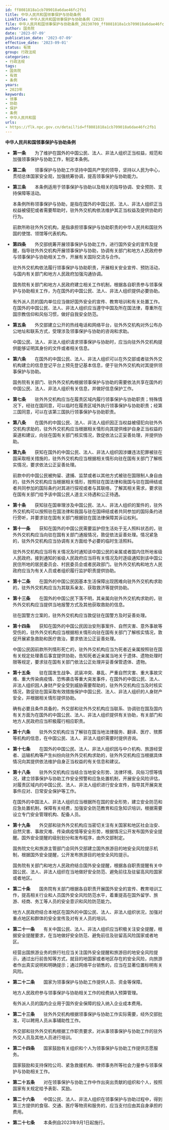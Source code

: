 ```yaml
---
id: ff8081818a1cb709018a6dae46fc2fb1
title: 中华人民共和国领事保护与协助条例
LinkTitle: 中华人民共和国领事保护与协助条例（2023）
file: 中华人民共和国领事保护与协助条例_20230709_ff8081818a1cb709018a6dae46fc2fb1.docx
author: 国务院
date: '2023-07-09'
publication_date: '2023-07-09'
effective_date: '2023-09-01'
status: 有效
group: 行政法规
categories:
- 行政法规
tags:
- 国务院
- 有效
- 条例
years:
- 2023年
keywords:
- 领事
- 协助
- 保护
- 条例
- 中华人民共和国
urls:
- https://flk.npc.gov.cn/detail?id=ff8081818a1cb709018a6dae46fc2fb1
---
```


**中华人民共和国领事保护与协助条例**

- **第一条**　　为了维护在国外的中国公民、法人、非法人组织正当权益，规范和加强领事保护与协助工作，制定本条例。

- **第二条**　　领事保护与协助工作坚持中国共产党的领导，坚持以人民为中心，贯彻总体国家安全观，加强统筹协调，提高领事保护与协助能力。

- **第三条**　　本条例适用于领事保护与协助以及相关的指导协调、安全预防、支持保障等活动。

  本条例所称领事保护与协助，是指在国外的中国公民、法人、非法人组织正当权益被侵犯或者需要帮助时，驻外外交机构依法维护其正当权益及提供协助的行为。

  前款所称驻外外交机构，是指承担领事保护与协助职责的中华人民共和国驻外国的使馆、领馆等代表机构。

- **第四条**　　外交部统筹开展领事保护与协助工作，进行国外安全的宣传及提醒，指导驻外外交机构开展领事保护与协助，协调有关部门和地方人民政府参与领事保护与协助相关工作，开展有关国际交流与合作。

  驻外外交机构依法履行领事保护与协助职责，开展相关安全宣传、预防活动，与国内有关部门和地方人民政府加强沟通协调。

  国务院有关部门和地方人民政府建立相关工作机制，根据各自职责参与领事保护与协助相关工作，为在国外的中国公民、法人、非法人组织提供必要协助。

  有外派人员的国内单位应当做好国外安全的宣传、教育培训和有关处置工作。在国外的中国公民、法人、非法人组织应当遵守中国及所在国法律，尊重所在国宗教信仰和风俗习惯，做好自我安全防范。

- **第五条**　　外交部建立公开的热线电话和网络平台，驻外外交机构对外公布办公地址和联系方式，受理涉及领事保护与协助的咨询和求助。

  中国公民、法人、非法人组织请求领事保护与协助时，应当向驻外外交机构提供能够证明其身份的文件或者相关信息。

- **第六条**　　在国外的中国公民、法人、非法人组织可以在外交部或者驻外外交机构建立的信息登记平台上预先登记基本信息，便于驻外外交机构对其提供领事保护与协助。

  国务院有关部门、驻外外交机构根据领事保护与协助的需要依法共享在国外的中国公民、法人、非法人组织有关信息，并做好信息保护工作。

- **第七条**　　驻外外交机构应当在履责区域内履行领事保护与协助职责；特殊情况下，经驻在国同意，可以临时在履责区域外执行领事保护与协助职责；经第三国同意，可以在该第三国执行领事保护与协助职责。

- **第八条**　　在国外的中国公民、法人、非法人组织因正当权益被侵犯向驻外外交机构求助的，驻外外交机构应当根据相关情形向其提供维护自身正当权益的渠道和建议，向驻在国有关部门核实情况，敦促依法公正妥善处理，并提供协助。

- **第九条**　　获知在国外的中国公民、法人、非法人组织因涉嫌违法犯罪被驻在国采取相关措施的，驻外外交机构应当根据相关情形向驻在国有关部门了解核实情况，要求依法公正妥善处理。

  前款中的中国公民被拘留、逮捕、监禁或者以其他方式被驻在国限制人身自由的，驻外外交机构应当根据相关情形，按照驻在国法律和我国与驻在国缔结或者共同参加的国际条约对其进行探视或者与其联络，了解其相关需求，要求驻在国有关部门给予该中国公民人道主义待遇和公正待遇。

- **第十条**　　获知驻在国审理涉及中国公民、法人、非法人组织的案件的，驻外外交机构可以按照驻在国法律和我国与驻在国缔结或者共同参加的国际条约进行旁听，并要求驻在国有关部门根据驻在国法律保障其诉讼权利。

- **第十一条**　　获知在国外的中国公民需要监护但生活处于无人照料状态的，驻外外交机构应当向驻在国有关部门通报情况，敦促依法妥善处理。情况紧急的，驻外外交机构应当协调有关方面给予必要的临时生活照料。

  驻外外交机构应当将有关情况及时通知该中国公民的亲属或者国内住所地省级人民政府。接到通知的省级人民政府应当将有关情况及时逐级通知到该中国公民住所地的居民委员会、村民委员会或者民政部门。驻外外交机构和地方人民政府应当为有关人员或者组织履行监护职责提供协助。

- **第十二条**　　在国外的中国公民因基本生活保障出现困难向驻外外交机构求助的，驻外外交机构应当为其联系亲友、获取救济等提供协助。

- **第十三条**　　在国外的中国公民下落不明，其亲属向驻外外交机构求助的，驻外外交机构应当提供当地报警方式及其他获取救助的信息。

  驻在国警方立案的，驻外外交机构应当敦促驻在国警方及时妥善处理。

- **第十四条**　　获知在国外的中国公民因治安刑事案件、自然灾害、意外事故等受伤的，驻外外交机构应当根据相关情形向驻在国有关部门了解核实情况，敦促开展紧急救助和医疗救治，要求依法公正妥善处理。

  中国公民因前款所列情形死亡的，驻外外交机构应当为死者近亲属按照驻在国有关规定处理善后事宜提供协助，告知死者近亲属当地关于遗体、遗物处理时限等规定，要求驻在国有关部门依法公正处理并妥善保管遗体、遗物。

- **第十五条**　　驻在国发生战争、武装冲突、暴乱、严重自然灾害、重大事故灾难、重大传染病疫情、恐怖袭击等重大突发事件，在国外的中国公民、法人、非法人组织因人身财产安全受到威胁需要帮助的，驻外外交机构应当及时核实情况，敦促驻在国采取有效措施保护中国公民、法人、非法人组织的人身财产安全，并根据相关情形提供协助。

  确有必要且条件具备的，外交部和驻外外交机构应当联系、协调驻在国及国内有关方面为在国外的中国公民、法人、非法人组织提供有关协助，有关部门和地方人民政府应当积极履行相应职责。

- **第十六条**　　驻外外交机构应当了解驻在国当地法律服务、翻译、医疗、殡葬等机构的信息，在中国公民、法人、非法人组织需要时提供咨询。

- **第十七条**　　在国外的中国公民、法人、非法人组织因与中介机构、旅游经营者、运输机构等产生纠纷向驻外外交机构求助的，驻外外交机构应当根据具体情况向其提供依法维护自身正当权益的有关信息和建议。

- **第十八条**　　驻外外交机构应当结合当地安全形势、法律环境、风俗习惯等情况，建立领事保护与协助工作安全预警和应急处置机制，开展安全风险评估，对履责区域内的中国公民、法人、非法人组织进行安全宣传，指导其开展突发事件应对、日常安全保护等工作。

  在国外的中国法人、非法人组织应当根据所在国的安全形势，建立安全防范和应急处置机制，保障有关经费，加强安全防范教育和应急知识培训，根据需要设立专门安全管理机构、配备人员。

- **第十九条**　　外交部和驻外外交机构应当密切关注有关国家和地区社会治安、自然灾害、事故灾难、传染病疫情等安全形势，根据情况公开发布国外安全提醒。国外安全提醒的级别划分和发布程序，由外交部制定。

  国务院文化和旅游主管部门会同外交部建立国外旅游目的地安全风险提示机制，根据国外安全提醒，公开发布旅游目的地安全风险提示。

  国务院有关部门和地方人民政府结合国外安全提醒，根据各自职责提醒有关中国公民、法人、非法人组织在当地做好安全防范、避免前往及驻留高风险国家或者地区。

- **第二十条**　　国务院有关部门根据各自职责开展国外安全的宣传、教育培训工作，提高相关行业和人员国外安全风险防范水平，着重提高在国外留学、旅游、经商、务工等人员的安全意识和风险防范能力。

  地方人民政府结合本地区在国外的中国公民、法人、非法人组织状况，加强对重点地区和群体的安全宣传及对有关人员的培训。

- **第二十一条**　　有关中国公民、法人、非法人组织应当积极关注安全提醒，根据安全提醒要求，在当地做好安全防范、避免前往及驻留高风险国家或者地区。

  经营出国旅游业务的旅行社应当关注国外安全提醒和旅游目的地安全风险提示，通过出行前告知等方式，就目的地国家或者地区存在的安全风险，向旅游者作出真实说明和明确提示；通过网络平台销售的，应当在显著位置标明有关风险。

- **第二十二条**　　国家为领事保护与协助工作提供人员、资金等保障。

  地方人民政府参与领事保护与协助相关工作的经费纳入预算管理。

  有外派人员的国内企业用于国外安全保障的投入纳入企业成本费用。

- **第二十三条**　　驻外外交机构根据领事保护与协助工作实际需要，经外交部批准，可以聘用人员从事辅助性工作。

  外交部和驻外外交机构根据工作职责要求，对从事领事保护与协助工作的驻外外交人员及其他人员进行培训。

- **第二十四条**　　国家鼓励有关组织和个人为领事保护与协助工作提供志愿服务。

  国家鼓励和支持保险公司、紧急救援机构、律师事务所等社会力量参与领事保护与协助相关工作。

- **第二十五条**　　对在领事保护与协助工作中作出突出贡献的组织和个人，按照国家有关规定给予表彰、奖励。

- **第二十六条**　　中国公民、法人、非法人组织在领事保护与协助过程中，得到第三方提供的食宿、交通、医疗等物资和服务的，应当支付应由其自身承担的费用。

- **第二十七条**　　本条例自2023年9月1日起施行。
